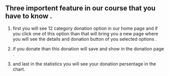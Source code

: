 ## Three importent feature in our course that you have to know .

1. first you will see 12 category donation option in our home page and if you click one of this option than that will bring you a new page where you will see the details and donation button of you selected options .

2. if you donate than this donation will save and show in the donation page .

3. and last in the statistics you will see your donation persentage in the chart.

